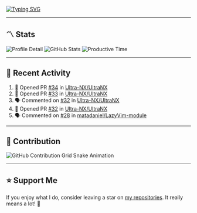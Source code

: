 [![Typing SVG](https://readme-typing-svg.demolab.com?font=&duration=2500&pause=100&center=true&vCenter=true&multiline=true&width=1000&height=60&lines=Hi+There!;Welcome+to+my+Github+profile+%F0%9F%91%8B)](https://git.io/typing-svg)

---

## 〽️ Stats

![Profile Detail](http://github-profile-summary-cards.vercel.app/api/cards/profile-details?username=phucleeuwu&theme=transparent)
![GitHub Stats](http://github-profile-summary-cards.vercel.app/api/cards/stats?username=phucleeuwu&theme=transparent)
![Productive Time](http://github-profile-summary-cards.vercel.app/api/cards/productive-time?username=phucleeuwu&theme=transparent&utcOffset=8)

---

## 📝 Recent Activity

<!--START_SECTION:activity-->
1. 💪 Opened PR [#34](https://github.com/Ultra-NX/UltraNX/pull/34) in [Ultra-NX/UltraNX](https://github.com/Ultra-NX/UltraNX)
2. 💪 Opened PR [#33](https://github.com/Ultra-NX/UltraNX/pull/33) in [Ultra-NX/UltraNX](https://github.com/Ultra-NX/UltraNX)
3. 🗣 Commented on [#32](https://github.com/Ultra-NX/UltraNX/pull/32#issuecomment-2883766728) in [Ultra-NX/UltraNX](https://github.com/Ultra-NX/UltraNX)
4. 💪 Opened PR [#32](https://github.com/Ultra-NX/UltraNX/pull/32) in [Ultra-NX/UltraNX](https://github.com/Ultra-NX/UltraNX)
5. 🗣 Commented on [#28](https://github.com/matadaniel/LazyVim-module/pull/28#issuecomment-2882142430) in [matadaniel/LazyVim-module](https://github.com/matadaniel/LazyVim-module)
<!--END_SECTION:activity-->

<!--START_SECTION:waka-->
<!--END_SECTION:waka-->

---

## 🐍 Contribution

<picture>
  <source media="(prefers-color-scheme: dark)" srcset="https://raw.githubusercontent.com/phucleeuwu/phucleeuwu/output/github-contribution-grid-snake-dark.svg">
  <source media="(prefers-color-scheme: light)" srcset="https://raw.githubusercontent.com/phucleeuwu/phucleeuwu/output/github-contribution-grid-snake.svg">
  <img alt="GitHub Contribution Grid Snake Animation" src="https://raw.githubusercontent.com/phucleeuwu/phucleeuwu/output/github-contribution-grid-snake.svg">
</picture>

---

## ⭐ Support Me

If you enjoy what I do, consider leaving a star on [my repositories](https://github.com/phucleeuwu?tab=repositories&type=source). It really means a lot! 💙
